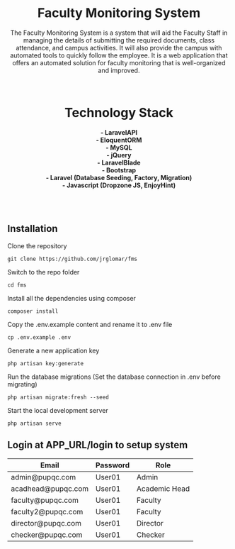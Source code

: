 <div align="center">

# Faculty Monitoring System
The Faculty Monitoring System is a system that will aid the Faculty Staff in managing the details of submitting the required documents, class attendance, and campus activities. It will also provide the campus with automated tools to quickly follow the employee. It is a web application that offers an automated solution for faculty monitoring that is well-organized and improved.

<br>

# Technology Stack
**- LaravelAPI**<br>
**- EloquentORM**<br>
**- MySQL**<br>
**- jQuery**<br>
**- LaravelBlade**<br>
**- Bootstrap**<br>
**- Laravel (Database Seeding, Factory, Migration)**<br>
**- Javascript (Dropzone JS, EnjoyHint)**<br>

</div>

<br><br>

<div align='center'>


</div>



## Installation
Clone the repository
<pre class="notranslate"><code>git clone https://github.com/jrglomar/fms
</code></pre>

Switch to the repo folder
<pre class="notranslate"><code>cd fms
</code></pre>

Install all the dependencies using composer 
<pre class="notranslate"><code>composer install
</code></pre>

Copy the .env.example content and rename it to .env file
<pre class="notranslate"><code>cp .env.example .env
</code></pre>

Generate a new application key
<pre class="notranslate"><code>php artisan key:generate
</code></pre>

<!-- 
Generate a new JWT authentication secret key
<pre class="notranslate"><code>php artisan jwt:generate
</code></pre>

Copy the example env file and make the required configuration changes in the .env file
<pre class="notranslate"><code>cp .env.example .env
</code></pre> -->

Run the database migrations (Set the database connection in .env before migrating)  
<pre class="notranslate"><code>php artisan migrate:fresh --seed
</code></pre>

Start the local development server
<pre class="notranslate"><code>php artisan serve
</code></pre>

## Login at APP_URL/login to setup system
<div>
    <table>
        <thead>
            <tr>
                <th><strong>Email</strong></th>
                <th><strong>Password</strong></th>
                <th><strong>Role</strong></th>
            </tr>
        </thead>
        <tbody>
            <tr>
                <td>admin@pupqc.com</td>
                <td>User01</td>
                <td>Admin</td>
            </tr>
            <tr>
                <td>acadhead@pupqc.com</td>
                <td>User01</td>
                <td>Academic Head</td>
            </tr>
            <tr>
                <td>faculty@pupqc.com</td>
                <td>User01</td>
                <td>Faculty</td>
            </tr>
            <tr>
                <td>faculty2@pupqc.com</td>
                <td>User01</td>
                <td>Faculty</td>
            </tr>
            <tr>
                <td>director@pupqc.com</td>
                <td>User01</td>
                <td>Director</td>
            </tr>
            <tr>
                <td>checker@pupqc.com</td>
                <td>User01</td>
                <td>Checker</td>
            </tr>
        </tbody>
    </table>
</div>

